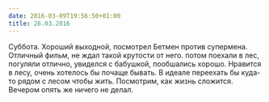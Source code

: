 ```yaml
---
date: 2016-03-09T19:56:50+01:00
title: 26.03.2016
---
```


Суббота. Хороший выходной, посмотрел Бетмен против супермена. Отличный фильм, не ждал такой крутости от него. потом поехали в лес, погуляли отлично, увиделся с бабушкой, пообшались хорошо. Нравится в лесу, очень хотелось бы почаще бывать. В идеале переехать бы куда-то рядом с лесом чтобы жить. Посмотрим, как жизнь сложится. Вечером опять же ничего не делал. 